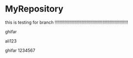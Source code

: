 # MyRepository


this is testing for branch !!!!!!!!!!!!!!!!!!!!!!!!!!!!!!!!!!!!!!!!!!!!!!!!!!!!!!!!!!!!

ghifar

ali123

ghifar 1234567